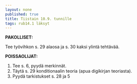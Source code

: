 ```yaml
---
layout: none
published: true
title: Tiistain 10.9. tunnille
tags: rub14.1 läksyt
---
```

**PAKOLLISET:**

Tee työvihkon s. 29 alaosa ja s. 30 kaksi ylintä tehtävää.

**POISSAOLIJAT:**

1. Tee s. 6, pyydä merkinnät.
2. Täytä s. 29 konditionaalin teoria (apua digikirjan teoriasta).
3. Pyydä tarkistukset s. 28 ja 5

